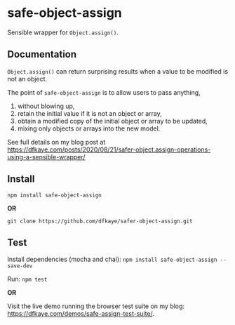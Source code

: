 # safe-object-assign

Sensible wrapper for `Object.assign()`.

## Documentation

`Object.assign()` can return surprising results when a value to be modified is not an object. 

The point of `safe-object-assign` is to allow users to pass anything,

1. without blowing up,
2. retain the initial value if it is not an object or array,
3. obtain a modified copy of the initial object or array to be updated,
4. mixing only objects or arrays into the new model.

See full details on my blog post at https://dfkaye.com/posts/2020/08/21/safer-object.assign-operations-using-a-sensible-wrapper/

## Install

`npm install safe-object-assign`

**OR**

`git clone https://github.com/dfkaye/safer-object-assign.git`

## Test

Install dependencies (mocha and chai): `npm install safe-object-assign --save-dev`

Run: `npm test`

**OR**

Visit the live demo running the browser test suite on my blog:
https://dfkaye.com/demos/safe-assign-test-suite/.
